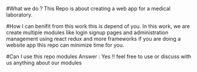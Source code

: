 #What we do ?
This Repo is about creating a web app for a medical laboratory.

#How I can benifit from this work 
this is depend of you. In this work, we are create multiple modules like login signup pages and administration 
management using react redux and more frameworks if you are doing a website app this repo can minimize time for you.

#Can I use this repo modules
Answer : Yes !! feel free to use or discuss with us anything about our modules